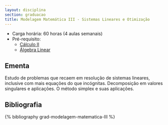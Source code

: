 ```yaml
---
layout: disciplina
section: graduacao
title: Modelagem Matemática III - Sistemas Lineares e Otimização
---
```


- Carga horária: 60 horas (4 aulas semanais)
- Pré-requisito: 
    -  [Cálculo II](calculo-II.html)
    -  [Álgebra Linear](algebra-linear.html)

## Ementa 

Estudo de problemas que recaem em resolução de sistemas lineares,
inclusive com mais equações do que incógnitas. Decomposição em valores
singulares e aplicações.  O método simplex e suas aplicações.

## Bibliografia

{% bibliography grad-modelagem-matematica-III %}
